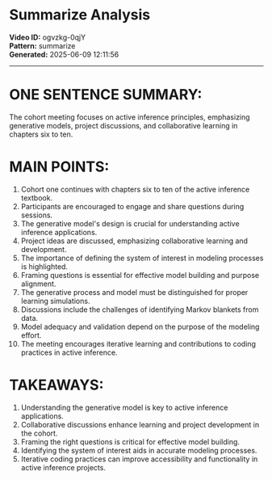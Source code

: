 # Summarize Analysis

**Video ID:** ogvzkg-0qjY  
**Pattern:** summarize  
**Generated:** 2025-06-09 12:11:56  

---

# ONE SENTENCE SUMMARY:
The cohort meeting focuses on active inference principles, emphasizing generative models, project discussions, and collaborative learning in chapters six to ten.

# MAIN POINTS:
1. Cohort one continues with chapters six to ten of the active inference textbook.
2. Participants are encouraged to engage and share questions during sessions.
3. The generative model's design is crucial for understanding active inference applications.
4. Project ideas are discussed, emphasizing collaborative learning and development.
5. The importance of defining the system of interest in modeling processes is highlighted.
6. Framing questions is essential for effective model building and purpose alignment.
7. The generative process and model must be distinguished for proper learning simulations.
8. Discussions include the challenges of identifying Markov blankets from data.
9. Model adequacy and validation depend on the purpose of the modeling effort.
10. The meeting encourages iterative learning and contributions to coding practices in active inference.

# TAKEAWAYS:
1. Understanding the generative model is key to active inference applications.
2. Collaborative discussions enhance learning and project development in the cohort.
3. Framing the right questions is critical for effective model building.
4. Identifying the system of interest aids in accurate modeling processes.
5. Iterative coding practices can improve accessibility and functionality in active inference projects.
